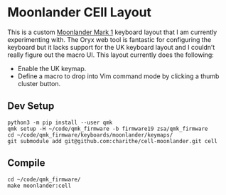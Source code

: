 # Moonlander CEll Layout

This is a custom [Moonlander Mark 1](https://www.zsa.io/moonlander/) keyboard layout that I am currently experimenting with. The Oryx web tool is fantastic for configuring the keyboard but it lacks support for the UK keyboard layout and I couldn’t really figure out the macro UI. This layout currently does the following:

- Enable the UK keymap.
- Define a macro to drop into Vim command mode by clicking a thumb cluster button.

## Dev Setup

```
python3 -m pip install --user qmk
qmk setup -H ~/code/qmk_firmware -b firmware19 zsa/qmk_firmware
cd ~/code/qmk_firmware/keyboards/moonlander/keymaps/
git submodule add git@github.com:charithe/cell-moonlander.git cell
```

## Compile

```
cd ~/code/qmk_firmware/ 
make moonlander:cell
```
